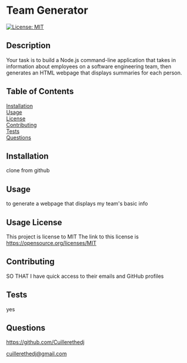# Team Generator
[![License: MIT](https://img.shields.io/badge/License-MIT-yellow.svg)](https://opensource.org/licenses/MIT)

## Description 

Your task is to build a Node.js command-line application that takes in information about employees on a software engineering team, then generates an HTML webpage that displays summaries for each person.

## Table of Contents

[Installation](#Installation)  
[Usage](#Usage)  
[License](#License)  
[Contributing](#Contribution-Guidelines)  
[Tests](#How-To-Test)  
[Questions](#Questions)

## Installation

clone from github

## Usage

to generate a webpage that displays my team's basic info

## Usage License
This project is license to MIT
The link to this license is https://opensource.org/licenses/MIT

## Contributing 

SO THAT I have quick access to their emails and GitHub profiles

## Tests

yes

## Questions

https://github.com/Cuillerethedj  


cuillerethedj@gmail.com

